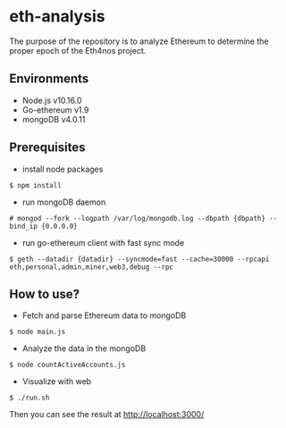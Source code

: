 # eth-analysis
The purpose of the repository is to analyze Ethereum to determine the proper epoch of the Eth4nos project.

## Environments
* Node.js v10.16.0
* Go-ethereum v1.9
* mongoDB v4.0.11

## Prerequisites
* install node packages
```
$ npm install
```

* run mongoDB daemon
```
# mongod --fork --logpath /var/log/mongodb.log --dbpath {dbpath} --bind_ip {0.0.0.0}
```

* run go-ethereum client with fast sync mode
```
$ geth --datadir {datadir} --syncmode=fast --cache=30000 --rpcapi eth,personal,admin,miner,web3,debug --rpc
```

## How to use?
* Fetch and parse Ethereum data to mongoDB
```
$ node main.js
```

* Analyze the data in the mongoDB
```
$ node countActiveAccounts.js
```

* Visualize with web
```
$ ./run.sh
```
Then you can see the result at <http://localhost:3000/>
